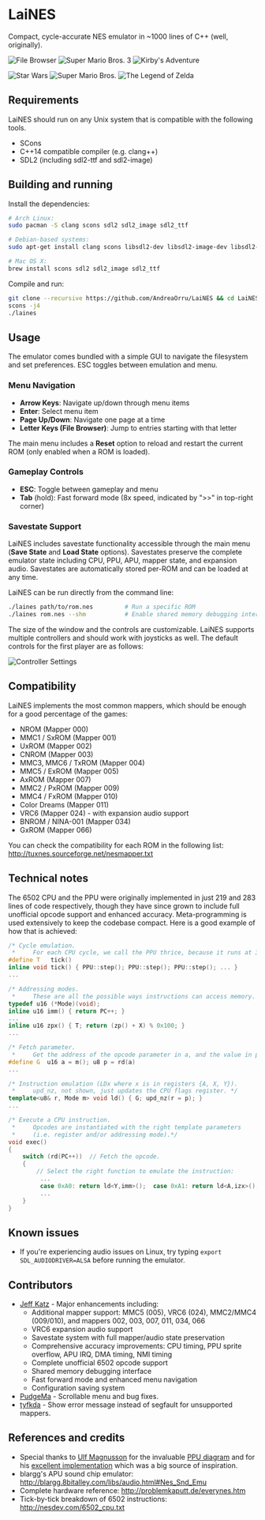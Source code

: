 LaiNES
======

Compact, cycle-accurate NES emulator in ~1000 lines of C++ (well, originally).

![File Browser](http://i.imgur.com/2tuDlCw.png)
![Super Mario Bros. 3](http://i.imgur.com/Gm4QWsE.png)
![Kirby's Adventure](http://i.imgur.com/xA2vwim.png)

![Star Wars](http://i.imgur.com/j3MmRba.png)
![Super Mario Bros.](http://i.imgur.com/yal0ps1.png)
![The Legend of Zelda](http://i.imgur.com/OLO02ij.png)

## Requirements
LaiNES should run on any Unix system that is compatible with the following tools.
- SCons
- C++14 compatible compiler (e.g. clang++)
- SDL2 (including sdl2-ttf and sdl2-image)

## Building and running
Install the dependencies:
```sh
# Arch Linux:
sudo pacman -S clang scons sdl2 sdl2_image sdl2_ttf

# Debian-based systems:
sudo apt-get install clang scons libsdl2-dev libsdl2-image-dev libsdl2-ttf-dev

# Mac OS X:
brew install scons sdl2 sdl2_image sdl2_ttf
```

Compile and run:
```sh
git clone --recursive https://github.com/AndreaOrru/LaiNES && cd LaiNES
scons -j4
./laines
```

## Usage
The emulator comes bundled with a simple GUI to navigate the filesystem and set preferences. ESC toggles between emulation and menu.

### Menu Navigation
- **Arrow Keys**: Navigate up/down through menu items
- **Enter**: Select menu item
- **Page Up/Down**: Navigate one page at a time
- **Letter Keys (File Browser)**: Jump to entries starting with that letter

The main menu includes a **Reset** option to reload and restart the current ROM (only enabled when a ROM is loaded).

### Gameplay Controls
- **ESC**: Toggle between gameplay and menu
- **Tab** (hold): Fast forward mode (8x speed, indicated by ">>" in top-right corner)

### Savestate Support
LaiNES includes savestate functionality accessible through the main menu (**Save State** and **Load State** options). Savestates preserve the complete emulator state including CPU, PPU, APU, mapper state, and expansion audio. Savestates are automatically stored per-ROM and can be loaded at any time.

LaiNES can be run directly from the command line:
```sh
./laines path/to/rom.nes         # Run a specific ROM
./laines rom.nes --shm           # Enable shared memory debugging interface
```

The size of the window and the controls are customizable. LaiNES supports multiple controllers and should work with joysticks as well. The default controls for the first player are as follows:

![Controller Settings](http://i.imgur.com/ERQ2nmJ.png)

## Compatibility
LaiNES implements the most common mappers, which should be enough for a good percentage of the games:
- NROM (Mapper 000)
- MMC1 / SxROM (Mapper 001)
- UxROM (Mapper 002)
- CNROM (Mapper 003)
- MMC3, MMC6 / TxROM (Mapper 004)
- MMC5 / ExROM (Mapper 005)
- AxROM (Mapper 007)
- MMC2 / PxROM (Mapper 009)
- MMC4 / FxROM (Mapper 010)
- Color Dreams (Mapper 011)
- VRC6 (Mapper 024) - with expansion audio support
- BNROM / NINA-001 (Mapper 034)
- GxROM (Mapper 066)

You can check the compatibility for each ROM in the following list:
http://tuxnes.sourceforge.net/nesmapper.txt

## Technical notes
The 6502 CPU and the PPU were originally implemented in just 219 and 283 lines of code respectively, though they have since grown to include full unofficial opcode support and enhanced accuracy.
Meta-programming is used extensively to keep the codebase compact.
Here is a good example of how that is achieved:
```c++
/* Cycle emulation.
 *     For each CPU cycle, we call the PPU thrice, because it runs at 3 times the frequency. */
#define T   tick()
inline void tick() { PPU::step(); PPU::step(); PPU::step(); ... }
...

/* Addressing modes.
 *     These are all the possible ways instructions can access memory. */
typedef u16 (*Mode)(void);
inline u16 imm() { return PC++; }
...
inline u16 zpx() { T; return (zp() + X) % 0x100; }
...

/* Fetch parameter.
 *     Get the address of the opcode parameter in a, and the value in p. */
#define G  u16 a = m(); u8 p = rd(a)
...

/* Instruction emulation (LDx where x is in registers {A, X, Y}).
 *     upd_nz, not shown, just updates the CPU flags register. */
template<u8& r, Mode m> void ld() { G; upd_nz(r = p); }
...

/* Execute a CPU instruction.
 *     Opcodes are instantiated with the right template parameters
 *     (i.e. register and/or addressing mode).*/
void exec()
{
    switch (rd(PC++))  // Fetch the opcode.
    {
        // Select the right function to emulate the instruction:
         ...
         case 0xA0: return ld<Y,imm>();  case 0xA1: return ld<A,izx>();
         ...
    }
}
```

## Known issues
* If you're experiencing audio issues on Linux, try typing `export SDL_AUDIODRIVER=ALSA` before running the emulator.

## Contributors
* [Jeff Katz](https://github.com/kraln) - Major enhancements including:
  - Additional mapper support: MMC5 (005), VRC6 (024), MMC2/MMC4 (009/010), and mappers 002, 003, 007, 011, 034, 066
  - VRC6 expansion audio support
  - Savestate system with full mapper/audio state preservation
  - Comprehensive accuracy improvements: CPU timing, PPU sprite overflow, APU IRQ, DMA timing, NMI timing
  - Complete unofficial 6502 opcode support
  - Shared memory debugging interface
  - Fast forward mode and enhanced menu navigation
  - Configuration saving system
* [PudgeMa](https://github.com/PudgeMa) - Scrollable menu and bug fixes.
* [tyfkda](https://github.com/tyfkda) - Show error message instead of segfault for unsupported mappers.

## References and credits
- Special thanks to [Ulf Magnusson](https://github.com/ulfalizer) for the invaluable [PPU diagram](http://wiki.nesdev.com/w/images/d/d1/Ntsc_timing.png) and for his [excellent implementation](https://github.com/ulfalizer/nesalizer) which was a big source of inspiration.
- blargg's APU sound chip emulator: http://blargg.8bitalley.com/libs/audio.html#Nes_Snd_Emu
- Complete hardware reference: http://problemkaputt.de/everynes.htm
- Tick-by-tick breakdown of 6502 instructions: http://nesdev.com/6502_cpu.txt
